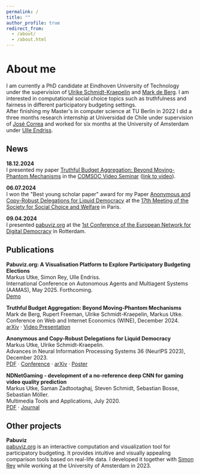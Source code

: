 ```yaml
---
permalink: /
title: ""
author_profile: true
redirect_from: 
  - /about/
  - /about.html
---
```


About me
======
I am currently a PhD candidate at Eindhoven University of Technology under the supervision of [Ulrike Schmidt-Kraepelin](https://sites.google.com/view/schmidt-kraepelin) and [Mark de Berg](https://www.tue.nl/en/research/researchers/mark-de-berg). I am interested in computational social choice topics such as truthfulness and fairness in different participatory budgeting settings.\
After finishing my Master's in computer science at TU Berlin in 2022 I did a three months research internship at Universidad de Chile under supervision of [José Correa](https://www.dii.uchile.cl/~jcorrea/) and worked for six months at the University of Amsterdam under [Ulle Endriss](https://staff.fnwi.uva.nl/u.endriss/).


News
------
<!-- **03.04.2025** \
I presented my work as an invited speaker at the [3rd Amsterdam / Saint-Etienne Workshop on Social Choice]([https://arxiv.org/abs/2405.20303) in the [COMSOC Video Seminar](https://www.comsocseminar.org/) ([link to video](https://www.youtube.com/watch?v=SaqzyTbrdcc). -->

**18.12.2024** \
I presented my paper [Truthful Budget Aggregation: Beyond Moving-Phantom Mechanisms](https://arxiv.org/abs/2405.20303) in the [COMSOC Video Seminar](https://www.comsocseminar.org/) ([link to video](https://www.youtube.com/watch?v=SaqzyTbrdcc)).

**06.07.2024** \
I won the "Best young scholar paper" award for my Paper [Anonymous and Copy-Robust Delegations for Liquid Democracy](https://arxiv.org/abs/2307.01174) at the [17th Meeting of the Society for Social Choice and Welfare](https://website-50514.eventmaker.io/en/index) in Paris.

**09.04.2024** \
I presented [pabuviz.org](https://pabuviz.org/) at the [1st Conference of the European Network for Digital Democracy](https://www.eddy-network.eu/in-person-conference) in Rotterdam.

<!-- <details closed>
  <summary>show more</summary>
  Test
</details> -->


Publications
------
**Pabuviz.org: A Visualisation Platform to Explore Participatory Budgeting Elections**\
Markus Utke, Simon Rey, Ulle Endriss.\
International Conference on Autonomous Agents and Multiagent Systems (AAMAS), May 2025. Forthcoming.\
[Demo](https://pabuviz.org/)

**Truthful Budget Aggregation: Beyond Moving-Phantom Mechanisms**\
Mark de Berg, Rupert Freeman, Ulrike Schmidt-Kraepelin, Markus Utke.\
Conference on Web and Internet Economics (WINE), December 2024.\
[arXiv](https://arxiv.org/abs/2405.20303) · [Video Presentation](https://www.youtube.com/watch?v=SaqzyTbrdcc)

**Anonymous and Copy-Robust Delegations for Liquid Democracy**\
Markus Utke, Ulrike Schmidt-Kraepelin.\
Advances in Neural Information Processing Systems 36 (NeurIPS 2023), December 2023.\
[PDF](files/Anonymous_and_Copy-Robust_Delegations_for_Liquid_Democracy.pdf) · [Conference](https://proceedings.neurips.cc/paper_files/paper/2023/hash/dbb5180957513805ebeea787b8c66ac9-Abstract-Conference.html) · [arXiv](https://arxiv.org/abs/2307.01174) · [Poster](files/Anonymous_and_Copy-Robust_Delegations_for_Liquid_Democracy_Poster.pdf)

**NDNetGaming - development of a no-reference deep CNN for gaming video quality prediction**\
Markus Utke, Saman Zadtootaghaj, Steven Schmidt, Sebastian Bosse, Sebastian Möller.\
Multimedia Tools and Applications, July 2020.\
[PDF](files/NDNetGaming.pdf) · [Journal](https://link.springer.com/article/10.1007/s11042-020-09144-6)


Other projects
------
**Pabuviz**\
[pabuviz.org](https://pabuviz.org/) is an interactive computation and visualization tool for participatory budgeting. It provides intuitive and visually appealing comparison tools based on real-life data. I developed it together with [Simon Rey](https://simonrey.fr/) while working at the University of Amsterdam in 2023.